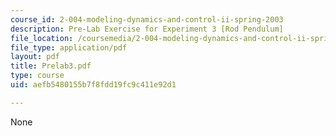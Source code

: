 ```yaml
---
course_id: 2-004-modeling-dynamics-and-control-ii-spring-2003
description: Pre-Lab Exercise for Experiment 3 [Rod Pendulum]
file_location: /coursemedia/2-004-modeling-dynamics-and-control-ii-spring-2003/aefb5480155b7f8fdd19fc9c411e92d1_Prelab3.pdf
file_type: application/pdf
layout: pdf
title: Prelab3.pdf
type: course
uid: aefb5480155b7f8fdd19fc9c411e92d1

---
```

None